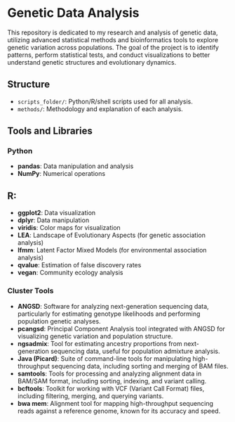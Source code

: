 # Genetic Data Analysis 

This repository is dedicated to my research and analysis of genetic data, utilizing advanced statistical methods and bioinformatics tools to explore genetic variation across populations. The goal of the project is to identify patterns, perform statistical tests, and conduct visualizations to better understand genetic structures and evolutionary dynamics.

## Structure

- `scripts_folder/`: Python/R/shell scripts used for all analysis.
- `methods/`: Methodology and explanation of each analysis.

## Tools and Libraries

### Python
- **pandas**: Data manipulation and analysis
- **NumPy**: Numerical operations

## R:

- **ggplot2**: Data visualization
- **dplyr**: Data manipulation
- **viridis**: Color maps for visualization
- **LEA**: Landscape of Evolutionary Aspects (for genetic association analysis)
- **lfmm**: Latent Factor Mixed Models (for environmental association analysis)
- **qvalue**: Estimation of false discovery rates
- **vegan**: Community ecology analysis

### Cluster Tools
- **ANGSD**: Software for analyzing next-generation sequencing data, particularly for estimating genotype likelihoods and performing population genetic analyses.
- **pcangsd**: Principal Component Analysis tool integrated with ANGSD for visualizing genetic variation and population structure.
- **ngsadmix**: Tool for estimating ancestry proportions from next-generation sequencing data, useful for population admixture analysis.
- **Java (Picard)**: Suite of command-line tools for manipulating high-throughput sequencing data, including sorting and merging of BAM files.
- **samtools**: Tools for processing and analyzing alignment data in BAM/SAM format, including sorting, indexing, and variant calling.
- **bcftools**: Toolkit for working with VCF (Variant Call Format) files, including filtering, merging, and querying variants.
- **bwa mem**: Alignment tool for mapping high-throughput sequencing reads against a reference genome, known for its accuracy and speed.


